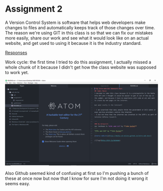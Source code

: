 # Assignment 2

A Version Control System is software that helps web developers make changes to
files and automatically keeps track of those changes over time. The reason we're
using GIT in this class is so that we can fix our mistakes more easily, share our
work and see what it would look like on an actual website, and get used to using
it because it is the industry standard.

[Responses](./responses.txt)

Work cycle: the first time I tried to do this assignment, I actually missed a
whole chunk of it because I didn't get how the class website was supposed to
work yet.  

![Screenshot](./a2-screenshot.png)

Also Github seemed kind of confusing at first so I'm pushing a bunch of these at
once now but now that I know for sure I'm not doing it wrong it seems easy.
